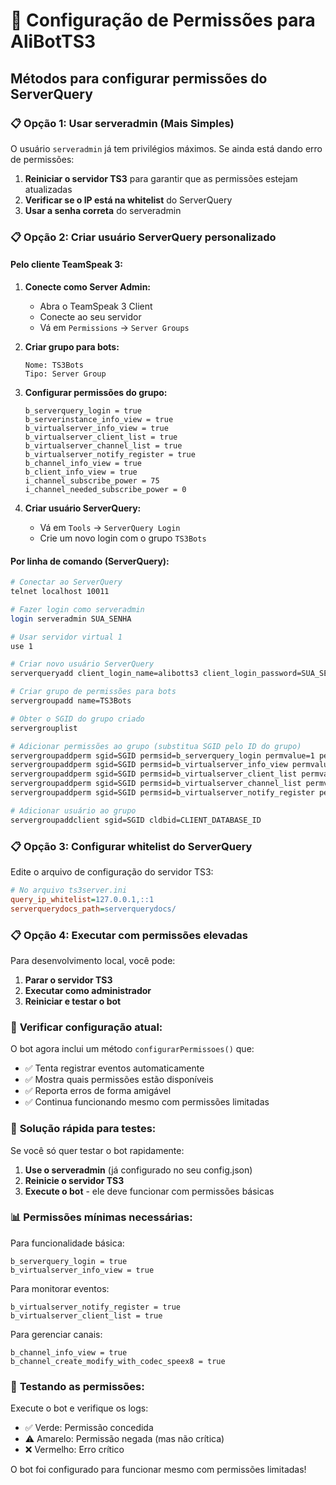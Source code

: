# 🔐 Configuração de Permissões para AliBotTS3

## Métodos para configurar permissões do ServerQuery

### 📋 **Opção 1: Usar serveradmin (Mais Simples)**

O usuário `serveradmin` já tem privilégios máximos. Se ainda está dando erro de permissões:

1. **Reiniciar o servidor TS3** para garantir que as permissões estejam atualizadas
2. **Verificar se o IP está na whitelist** do ServerQuery
3. **Usar a senha correta** do serveradmin

### 📋 **Opção 2: Criar usuário ServerQuery personalizado**

#### **Pelo cliente TeamSpeak 3:**

1. **Conecte como Server Admin:**
   - Abra o TeamSpeak 3 Client
   - Conecte ao seu servidor
   - Vá em `Permissions` → `Server Groups`

2. **Criar grupo para bots:**
   ```
   Nome: TS3Bots
   Tipo: Server Group
   ```

3. **Configurar permissões do grupo:**
   ```
   b_serverquery_login = true
   b_serverinstance_info_view = true
   b_virtualserver_info_view = true  
   b_virtualserver_client_list = true
   b_virtualserver_channel_list = true
   b_virtualserver_notify_register = true
   b_channel_info_view = true
   b_client_info_view = true
   i_channel_subscribe_power = 75
   i_channel_needed_subscribe_power = 0
   ```

4. **Criar usuário ServerQuery:**
   - Vá em `Tools` → `ServerQuery Login`
   - Crie um novo login com o grupo `TS3Bots`

#### **Por linha de comando (ServerQuery):**

```bash
# Conectar ao ServerQuery
telnet localhost 10011

# Fazer login como serveradmin
login serveradmin SUA_SENHA

# Usar servidor virtual 1
use 1

# Criar novo usuário ServerQuery
serverqueryadd client_login_name=alibotts3 client_login_password=SUA_SENHA_PARA_BOT

# Criar grupo de permissões para bots
servergroupadd name=TS3Bots

# Obter o SGID do grupo criado
servergrouplist

# Adicionar permissões ao grupo (substitua SGID pelo ID do grupo)
servergroupaddperm sgid=SGID permsid=b_serverquery_login permvalue=1 permnegated=0 permskip=0
servergroupaddperm sgid=SGID permsid=b_virtualserver_info_view permvalue=1 permnegated=0 permskip=0
servergroupaddperm sgid=SGID permsid=b_virtualserver_client_list permvalue=1 permnegated=0 permskip=0
servergroupaddperm sgid=SGID permsid=b_virtualserver_channel_list permvalue=1 permnegated=0 permskip=0
servergroupaddperm sgid=SGID permsid=b_virtualserver_notify_register permvalue=1 permnegated=0 permskip=0

# Adicionar usuário ao grupo
servergroupaddclient sgid=SGID cldbid=CLIENT_DATABASE_ID
```

### 📋 **Opção 3: Configurar whitelist do ServerQuery**

Edite o arquivo de configuração do servidor TS3:

```ini
# No arquivo ts3server.ini
query_ip_whitelist=127.0.0.1,::1
serverquerydocs_path=serverquerydocs/
```

### 📋 **Opção 4: Executar com permissões elevadas**

Para desenvolvimento local, você pode:

1. **Parar o servidor TS3**
2. **Executar como administrador** 
3. **Reiniciar e testar o bot**

### 🔧 **Verificar configuração atual:**

O bot agora inclui um método `configurarPermissoes()` que:
- ✅ Tenta registrar eventos automaticamente
- ✅ Mostra quais permissões estão disponíveis  
- ✅ Reporta erros de forma amigável
- ✅ Continua funcionando mesmo com permissões limitadas

### 🚨 **Solução rápida para testes:**

Se você só quer testar o bot rapidamente:

1. **Use o serveradmin** (já configurado no seu config.json)
2. **Reinicie o servidor TS3**
3. **Execute o bot** - ele deve funcionar com permissões básicas

### 📊 **Permissões mínimas necessárias:**

Para funcionalidade básica:
```
b_serverquery_login = true
b_virtualserver_info_view = true
```

Para monitorar eventos:
```
b_virtualserver_notify_register = true
b_virtualserver_client_list = true
```

Para gerenciar canais:
```
b_channel_info_view = true
b_channel_create_modify_with_codec_speex8 = true
```

### 🔄 **Testando as permissões:**

Execute o bot e verifique os logs:
- ✅ Verde: Permissão concedida
- ⚠️ Amarelo: Permissão negada (mas não crítica)  
- ❌ Vermelho: Erro crítico

O bot foi configurado para funcionar mesmo com permissões limitadas!

